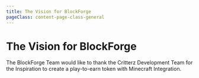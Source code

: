 ```yaml
---
title: The Vision for BlockForge
pageClass: content-page-class-general
---
```

# The Vision for BlockForge

The BlockForge Team would like to thank the Critterz Development Team for the Inspiration to create a play-to-earn token with Minecraft Integration.
